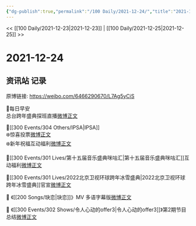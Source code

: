 ```yaml
---
{"dg-publish":true,"permalink":"/100 Daily/2021-12-24/","title":"2021-12-24","created":"2022-12-23T10:38:07.000+08:00","updated":"2023-02-26T00:50:15.000+08:00"}
---
```



<< [[100 Daily/2021-12-23\|2021-12-23]] | [[100 Daily/2021-12-25\|2021-12-25]] >>

# 2021-12-24

## 资讯站 记录

原博链接: https://weibo.com/6466290670/L7Ag5yCiS

🌟每日早安  
总台跨年盛典探班直播[微博正文](https://m.weibo.cn/6466290670/4717847110222146)

🌟[[300 Events/304 Others/IPSA\|IPSA]]  
❄️惊喜投票[微博正文](https://m.weibo.cn/6466290670/4717978328765176)  
❄️新年祝福互动福利[微博正文](https://m.weibo.cn/6466290670/4717900928124739)

🌟[[300 Events/301 Lives/第十五届音乐盛典咪咕汇\|第十五届音乐盛典咪咕汇]]互动福利[微博正文](https://m.weibo.cn/6466290670/4717899749262873)

🌟[[300 Events/301 Lives/2022北京卫视环球跨年冰雪盛典\|2022北京卫视环球跨年冰雪盛典]]官宣[微博正文](https://m.weibo.cn/6466290670/4717895689704340)

🌟 《[[200 Songs/玦恋\|玦恋]]》MV 多语字幕版[微博正文](https://m.weibo.cn/6466290670/4718041269275339)

🌟 《[[300 Events/302 Shows/令人心动的offer3\|令人心动的offer3]]》第2期节目总结[微博正文](https://m.weibo.cn/6466290670/4718063197093960)

